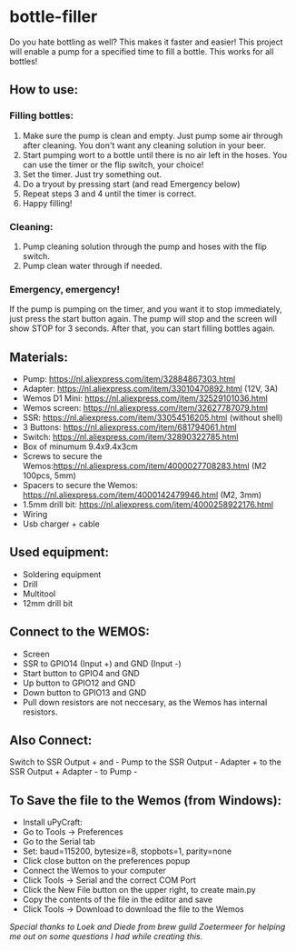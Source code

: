 # bottle-filler
Do you hate bottling as well? This makes it faster and easier!
This project will enable a pump for a specified time to fill a bottle.
This works for all bottles!

## How to use:
### Filling bottles:
1. Make sure the pump is clean and empty. Just pump some air through after cleaning. You don't want any cleaning solution in your beer.
2. Start pumping wort to a bottle until there is no air left in the hoses. You can use the timer or the flip switch, your choice!
3. Set the timer. Just try something out.
4. Do a tryout by pressing start (and read Emergency below)
5. Repeat steps 3 and 4 until the timer is correct.
6. Happy filling!

### Cleaning:
1. Pump cleaning solution through the pump and hoses with the flip switch.
2. Pump clean water through if needed.

### Emergency, emergency!
If the pump is pumping on the timer, and you want it to stop immediately, just press the start button again. The pump will stop and the screen will show STOP for 3 seconds. After that, you can start filling bottles again.

## Materials:
  * Pump: https://nl.aliexpress.com/item/32884867303.html 
  * Adapter: https://nl.aliexpress.com/item/33010470892.html (12V, 3A)
  * Wemos D1 Mini: https://nl.aliexpress.com/item/32529101036.html
  * Wemos screen: https://nl.aliexpress.com/item/32627787079.html
  * SSR: https://nl.aliexpress.com/item/33054516205.html (without shell)
  * 3 Buttons: https://nl.aliexpress.com/item/681794061.html
  * Switch: https://nl.aliexpress.com/item/32890322785.html
  * Box of minumum 9.4x9.4x3cm
  * Screws to secure the Wemos:https://nl.aliexpress.com/item/4000027708283.html (M2 100pcs, 5mm)
  * Spacers to secure the Wemos: https://nl.aliexpress.com/item/4000142479946.html (M2, 3mm)
  * 1.5mm drill bit: https://nl.aliexpress.com/item/4000258922176.html
  * Wiring
  * Usb charger + cable

## Used equipment:
  * Soldering equipment
  * Drill
  * Multitool
  * 12mm drill bit

## Connect to the WEMOS:
  * Screen
  * SSR to GPIO14 (Input +) and GND (Input -)
  * Start button to GPIO4 and GND
  * Up button to GPIO12 and GND
  * Down button to GPIO13 and GND
  * Pull down resistors are not neccesary, as the Wemos has internal resistors.

## Also Connect:
Switch to SSR Output + and -
Pump to the SSR Output -
Adapter + to the SSR Output +
Adapter - to Pump -

## To Save the file to the Wemos (from Windows):
  * Install uPyCraft:
  * Go to Tools -> Preferences
  * Go to the Serial tab
  * Set: baud=115200, bytesize=8, stopbots=1,  parity=none
  * Click close button on the preferences popup
  * Connect the Wemos to your computer
  * Click Tools -> Serial and the correct COM Port
  * Click the New File button on the upper right, to create main.py
  * Copy the contents of the file in the editor and save
  * Click Tools -> Download to download the file to the Wemos

*Special thanks to Loek and Diede from brew guild Zoetermeer for helping me out on some questions I had while creating this.*
